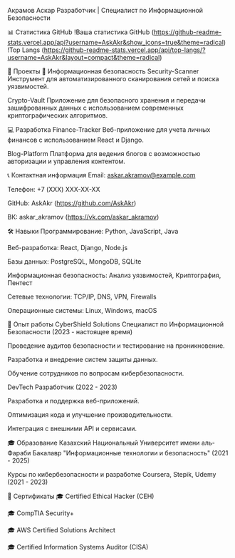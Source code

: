 Акрамов Аскар
Разработчик | Специалист по Информационной Безопасности

📊 Статистика GitHub
!Ваша статистика GitHub (https://github-readme-stats.vercel.app/api?username=AskAkr&show_icons=true&theme=radical)
!Top Langs (https://github-readme-stats.vercel.app/api/top-langs/?username=AskAkr&layout=compact&theme=radical)

🚀 Проекты
🔐 Информационная безопасность
Security-Scanner
Инструмент для автоматизированного сканирования сетей и поиска уязвимостей.

Crypto-Vault
Приложение для безопасного хранения и передачи зашифрованных данных с использованием современных криптографических алгоритмов.

💻 Разработка
Finance-Tracker
Веб-приложение для учета личных финансов с использованием React и Django.

Blog-Platform
Платформа для ведения блогов с возможностью авторизации и управления контентом.

📞 Контактная информация
Email: askar.akramov@example.com

Телефон: +7 (XXX) XXX-XX-XX

GitHub: AskAkr (https://github.com/AskAkr)

ВК: askar_akramov (https://vk.com/askar_akramov)

🛠️ Навыки
Программирование: Python, JavaScript, Java

Веб-разработка: React, Django, Node.js

Базы данных: PostgreSQL, MongoDB, SQLite

Информационная безопасность: Анализ уязвимостей, Криптография, Пентест

Сетевые технологии: TCP/IP, DNS, VPN, Firewalls

Операционные системы: Linux, Windows, macOS

💼 Опыт работы
CyberShield Solutions
Специалист по Информационной Безопасности (2023 - настоящее время)

Проведение аудитов безопасности и тестирование на проникновение.

Разработка и внедрение систем защиты данных.

Обучение сотрудников по вопросам кибербезопасности.

DevTech
Разработчик (2022 - 2023)

Разработка и поддержка веб-приложений.

Оптимизация кода и улучшение производительности.

Интеграция с внешними API и сервисами.

🎓 Образование
Казахский Национальный Университет имени аль-Фараби
Бакалавр "Информационные технологии и безопасность" (2021 - 2025)

Курсы по кибербезопасности и разработке
Coursera, Stepik, Udemy (2021 - 2023)

📜 Сертификаты
🎓 Certified Ethical Hacker (CEH)

🎓 CompTIA Security+

🎓 AWS Certified Solutions Architect

🎓 Certified Information Systems Auditor (CISA)
